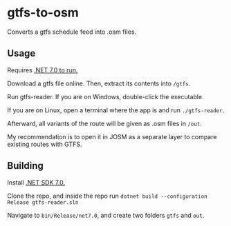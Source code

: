 # gtfs-to-osm

Converts a gtfs schedule feed into .osm files.

## Usage

Requires [.NET 7.0 to run.](https://dotnet.microsoft.com/en-us/download/dotnet/7.0)

Download a gtfs file online. Then, extract its contents into `/gtfs`.

Run gtfs-reader. If you are on Windows, double-click the executable.

If you are on Linux, open a terminal where the app is and run `./gtfs-reader`.

Afterward, all variants of the route will be given as .osm files in `/out`.

My recommendation is to open it in JOSM as a separate layer to compare existing routes with GTFS.

## Building

Install [.NET SDK 7.0.](https://dotnet.microsoft.com/en-us/download/dotnet/7.0)

Clone the repo, and inside the repo run `dotnet build --configuration Release gtfs-reader.sln`

Navigate to `bin/Release/net7.0`, and create two folders `gtfs` and `out`.
